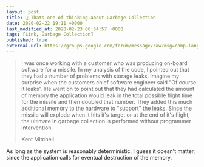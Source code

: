```yaml
---
layout: post
title: 🔗 Thats one of thinking about Garbage Collection
date: 2020-02-22 19:11 +0000
last_modified_at: 2020-02-23 06:54:57 +0000
tags: [Link, Garbage Collection]
published: true
external-url: https://groups.google.com/forum/message/raw?msg=comp.lang.ada/E9bNCvDQ12k/1tezW24ZxdAJ
---
```


> I was once working with a
> customer who was producing on-board software for a missile.  In my analysis
> of the code, I pointed out that they had a number of problems with storage
> leaks.  Imagine my surprise when the customers chief software engineer said
> "Of course it leaks".  He went on to point out that they had calculated the
> amount of memory the application would leak in the total possible flight time
> for the missile and then doubled that number.  They added this much
> additional memory to the hardware to "support" the leaks.  Since the missile
> will explode when it hits it's target or at the end of it's flight, the
> ultimate in garbage collection is performed without programmer intervention.
> <footer>Kent Mitchell</footer>

As long as the system is reasonably deterministic, I guess it doesn't matter,
since the application calls for eventual destruction of the memory.
